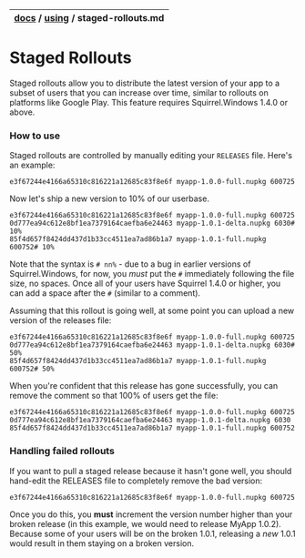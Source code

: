 | [docs](..)  / [using](.) / staged-rollouts.md
|:---|

# Staged Rollouts

Staged rollouts allow you to distribute the latest version of your app to a subset of users that you can increase over time, similar to rollouts on platforms like Google Play. This feature requires Squirrel.Windows 1.4.0 or above.

### How to use

Staged rollouts are controlled by manually editing your `RELEASES` file. Here's an example:

~~~
e3f67244e4166a65310c816221a12685c83f8e6f myapp-1.0.0-full.nupkg 600725
~~~

Now let's ship a new version to 10% of our userbase.

```
e3f67244e4166a65310c816221a12685c83f8e6f myapp-1.0.0-full.nupkg 600725
0d777ea94c612e8bf1ea7379164caefba6e24463 myapp-1.0.1-delta.nupkg 6030# 10%
85f4d657f8424dd437d1b33cc4511ea7ad86b1a7 myapp-1.0.1-full.nupkg 600752# 10%
```

Note that the syntax is `# nn%` - due to a bug in earlier versions of Squirrel.Windows, for now, you *must* put the `#` immediately following the file size, no spaces. Once all of your users have Squirrel 1.4.0 or higher, you can add a space after the `#` (similar to a comment).

Assuming that this rollout is going well, at some point you can upload a new version of the releases file:

```
e3f67244e4166a65310c816221a12685c83f8e6f myapp-1.0.0-full.nupkg 600725
0d777ea94c612e8bf1ea7379164caefba6e24463 myapp-1.0.1-delta.nupkg 6030# 50%
85f4d657f8424dd437d1b33cc4511ea7ad86b1a7 myapp-1.0.1-full.nupkg 600752# 50%
```

When you're confident that this release has gone successfully, you can remove the comment so that 100% of users get the file:

```
e3f67244e4166a65310c816221a12685c83f8e6f myapp-1.0.0-full.nupkg 600725
0d777ea94c612e8bf1ea7379164caefba6e24463 myapp-1.0.1-delta.nupkg 6030
85f4d657f8424dd437d1b33cc4511ea7ad86b1a7 myapp-1.0.1-full.nupkg 600752
```

### Handling failed rollouts

If you want to pull a staged release because it hasn't gone well, you should hand-edit the RELEASES file to completely remove the bad version:

~~~
e3f67244e4166a65310c816221a12685c83f8e6f myapp-1.0.0-full.nupkg 600725
~~~

Once you do this, you **must** increment the version number higher than your broken release (in this example, we would need to release MyApp 1.0.2). Because some of your users will be on the broken 1.0.1, releasing a _new_ 1.0.1 would result in them staying on a broken version.
